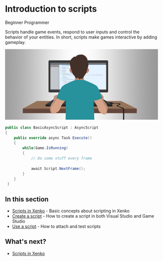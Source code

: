 # Introduction to scripts

<span class="label label-doc-level">Beginner</span>
<span class="label label-doc-audience">Programmer</span>

Scripts handle game events, respond to user inputs and control the behavior of your entities. In short, scripts make games interactive by adding gameplay.

![Scripting](media/scripting_intro.png)



```cs
public class BasicAsyncScript : AsyncScript
{         
	public override async Task Execute() 
	{
		while(Game.IsRunning)
		{
			// Do some stuff every frame
			
			await Script.NextFrame();
		}
	}
 }
```

## In this section

* [Scripts in Xenko](scripts-in-xenko.md) - Basic concepts about scripting in Xenko
* [Create a script](create-a-script.md) - How to create a script in both Visual Studio and Game Studio
* [Use a script](use-scripts.md) - How to attach and test scripts

## What's next?

* [Scripts in Xenko](scripts-in-xenko.md)